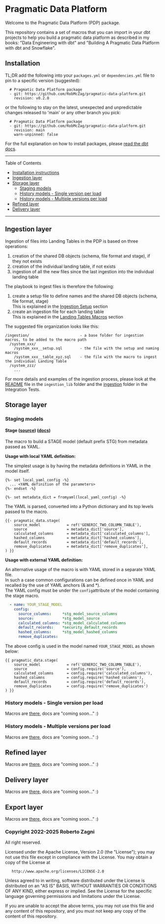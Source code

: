 # Pragmatic Data Platform
Welcome to the Pragmatic Data Platform (PDP) package.

This repository contains a set of macros that you can import 
in your dbt projects to help you build a pragmatic data platform 
as described in my books: "Data Engineering with dbt" and
"Building A Pragmatic Data Platform with dbt and Snowflake".

## Installation
TL;DR add the following into your `packages.yml` or `dependencies.yml` file 
to pin to a specific version (suggested):
```
  # Pragmatic Data Platform package
  - git: https://github.com/RobMcZag/pragmatic-data-platform.git
    revision: v0.2.0
```

or the following to stay on the latest, unexpected and unpredictable changes released to 'main' or any other branch you pick:
```
  # Pragmatic Data Platform package
  - git: https://github.com/RobMcZag/pragmatic-data-platform.git
    revision: main
    warn-unpinned: false
```

For the full explanation on how to install packages, please [read the dbt docs](https://docs.getdbt.com/docs/build/packages).

----
Table of Contents
* [Installation instructions](#installation-instructions)
* [Ingestion layer](#ingestion-layer)
* [Storage layer](#storage-layer)
  * [Staging models](#staging-models)
  * [History models - Single version per load](#history-models---single-version-per-load) 
  * [History models - Multiple versions per load](#history-models---multiple-versions-per-load) 
* [Refined layer](#refined-layer)
* [Delivery layer](#delivery-layer)

----

## Ingestion layer
Ingestion of files into Landing Tables in the PDP is based on three operations:
1. creation of the shared DB objects (schema, file format and stage), if they not exists
2. creation of the individual landing table, if not exists
3. ingestion of all the new files since the last ingestion into the individual landing table

The playbook to ingest files is therefore the following:
1. create a setup file to define names and the shared DB objects (schema, file format, stage)  
   This is explained in the [Ingestion Setup](macros/ingestion_lib/README.md#ingestion-setup) section
2. create an ingestion file for each landing table  
   This is explained in the [Landing Tables Macros](macros/ingestion_lib/README.md#landing-tables-macros) section

The suggested file organization looks like this:
```
/ingestion/                       - a base folder for ingestion macros, to be added to the macro path
  /system_xxx/
    /system_xxx__setup.sql        - the file with the setup and naming macros
    /system_xxx__table_xyz.sql    - the file with the macro to ingest the individual Landing Table
  /system_zzz/
    ...
```

For more details and examples of the ingestion process,
please look at the [README](macros/ingestion_lib/README.md) file in the `ingestion_lib` folder 
and the [ingestion](integration_tests/models/ingestion) folder in the Integration Tests.

## Storage layer

### Staging models

#### Stage ([source](macros/structural/storage/stage/stage.sql)) ([docs](macros/structural/storage/stage/stage_macros_docs.yml))

The macro to build a STAGE model (default prefix STG) from metadata passed as YAML.

**Usage with local YAML definition:**  

The simplest usage is by having the metadata definitions in YAML in the model itself.
```text
{%- set local_yaml_config -%}
  ... <YAML definition of the parameters>
{%- endset -%}

{%- set metadata_dict = fromyaml(local_yaml_config) -%}
```
The YAML is parsed, converted into a Python dictionary and its top levels passed to the macro. 
```text
{{- pragmatic_data.stage(
    source_model            = ref('GENERIC_TWO_COLUMN_TABLE'),
    source                  = metadata_dict['source'],
    calculated_columns      = metadata_dict['calculated_columns'],
    hashed_columns          = metadata_dict['hashed_columns'],
    default_records         = metadata_dict['default_records'],
    remove_duplicates       = metadata_dict['remove_duplicates'],
) }}
```

**Usage with external YAML definition:**  

An alternative usage of the macro is with YAML stored in a separate YAML file.  
In such a case common configurations can be defined once in YAML and recalled by the use of YAML anchors (& and *).  
The YAML config must be under the `config`attribute of the model containing the stage macro.   
```yaml
  - name: YOUR_STAGE_MODEL
    config:
      source_columns:     *stg_model_source_columns
      source:             *stg_model_source
      calculated_columns: *stg_model_calculated_columns
      default_records:    *security_default_records
      hashed_columns:     *stg_model_hashed_columns
      remove_duplicates: 

```
The above config is used in the model named `YOUR_STAGE_MODEL` as shown below:
```text
{{ pragmatic_data.stage(
    source_model            = ref('GENERIC_TWO_COLUMN_TABLE'),
    source                  = config.require('source'),
    calculated_columns      = config.require('calculated_columns'),
    hashed_columns          = config.require('hashed_columns'),
    default_records         = config.require('default_records'),
    remove_duplicates       = config.require('remove_duplicates')
) }}
```

### History models - Single version per load
Macros are [there](macros/structural/storage/single_version), docs are "coming soon..." :)

### History models - Multiple versions per load
Macros are [there](macros/structural/storage/multiple_versions), docs are "coming soon..." :)

## Refined layer
Macros are [there](macros/structural/refined), docs are "coming soon..." :)

## Delivery layer
Macros are [there](macros/structural/delivery), docs are "coming soon..." :)

## Export layer
Macros are [there](macros/export_lib), docs are "coming soon..." :)


###   Copyright 2022-2025 Roberto Zagni
   All right reserved.

   Licensed under the Apache License, Version 2.0 (the "License");
   you may not use this file except in compliance with the License.
   You may obtain a copy of the License at

       http://www.apache.org/licenses/LICENSE-2.0

   Unless agreed to in writing, software
   distributed under the License is distributed on an "AS IS" BASIS,
   WITHOUT WARRANTIES OR CONDITIONS OF ANY KIND, either express or implied.
   See the License for the specific language governing permissions and
   limitations under the License.  

   If you are unable to accept the above terms, you may not use this 
   file and any content of this repository, and you must not keep any copy 
   of the content of this repository.

